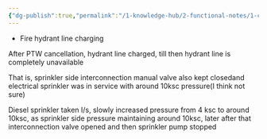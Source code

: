 ```yaml
---
{"dg-publish":true,"permalink":"/1-knowledge-hub/2-functional-notes/1-career-notes/3-tstps-kaniha-technical-notes/c-reports-lm-is-checklists/procedures/fwph/","noteIcon":""}
---
```


- Fire hydrant line charging 

After PTW cancellation, hydrant line charged, till then hydrant line is completely unavailable 

That is, sprinkler side interconnection manual valve also kept closedand electrical sprinkler was in service with around 10ksc pressure(I think not sure) 

Diesel sprinkler taken I/s, slowly increased pressure from 4 ksc to around 10ksc, as sprinkler side pressure maintaining around 10ksc, later after that interconnection valve opened and then sprinkler pump stopped 